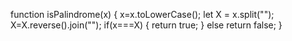 function isPalindrome(x) {
x=x.toLowerCase();
  let X = x.split("");
  X=X.reverse().join("");
  if(x===X)
    {
      return true;
    }
  else
    return false;
}